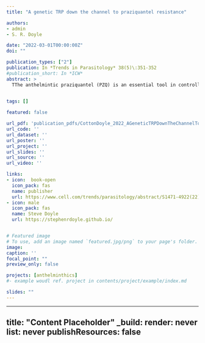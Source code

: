 ```yaml
---
title: "A genetic TRP down the channel to praziquantel resistance"

authors:
- admin
- S. R. Doyle

date: "2022-03-01T00:00:00Z"
doi: ""

publication_types: ["2"]
publication: In *Trends in Parasitology* 38(5)\:351-352
#publication_short: In *ICW*
abstract: >
  TThe anthelmintic praziquantel (PZQ) is an essential tool in controlling schistosomiasis, so reports of reduced PZQ efficacy are of great public health concern. Le Clec'h et al. recently identified a gene responsible for PZQ resistance in experimentally selected resistant Schistosoma mansoni. The importance of this locus in natural infections remains to be established.
 

tags: []

featured: false

url_pdf: 'publication_pdfs/CottonDoyle_2022_AGeneticTRPDownTheChannelToPZQResistance_TrendsInParasitology.pdf'
url_code: ''
url_dataset: ''
url_poster: ''
url_project: ''
url_slides: ''
url_source: ''
url_video: ''

links:
- icon:  book-open
  icon_pack: fas
  name: publisher
  url: https://www.cell.com/trends/parasitology/abstract/S1471-4922(22)00036-8
- icon: male
  icon_pack: fas
  name: Steve Doyle
  url: https://stephenrdoyle.github.io/


# Featured image
# To use, add an image named `featured.jpg/png` to your page's folder.
image:
caption: ''
focal_point: ""
preview_only: false

projects: [anthelminthics]
#- example woudl ref. project in contents/project/example/index.md

slides: ""
---
```

---
title: "Content Placeholder"
_build:
  render: never
  list: never
  publishResources: false
---

